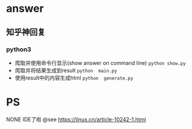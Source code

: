# answer

## 知乎神回复

### python3
* 爬取并使用命令行显示(show answer on command line)
```python show.py```
* 爬取并将结果生成到result
```python  main.py```
* 使用result中的内容生成html
```python  generate.py```

# PS
NONE IDE了啦
@see https://linux.cn/article-10242-1.html
